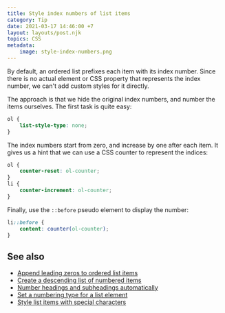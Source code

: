 ```yaml
---
title: Style index numbers of list items
category: Tip
date: 2021-03-17 14:46:00 +7
layout: layouts/post.njk
topics: CSS
metadata:
    image: style-index-numbers.png
---
```


By default, an ordered list prefixes each item with its index number. Since there is no actual element or CSS property that represents the index number, we can't add custom styles for it directly.

The approach is that we hide the original index numbers, and number the items ourselves. The first task is quite easy:

```css
ol {
    list-style-type: none;
}
```

The index numbers start from zero, and increase by one after each item. It gives us a hint that we can use a CSS counter to represent the indices:

```css
ol {
    counter-reset: ol-counter;
}
li {
    counter-increment: ol-counter;
}
```

Finally, use the `::before` pseudo element to display the number:

```css
li::before {
    content: counter(ol-counter);
}
```

## See also

-   [Append leading zeros to ordered list items](/append-leading-zeros-to-ordered-list-items/)
-   [Create a descending list of numbered items](/create-a-descending-list-of-numbered-items/)
-   [Number headings and subheadings automatically](/number-headings-and-subheadings-automatically/)
-   [Set a numbering type for a list element](/set-a-numbering-type-for-a-list-element/)
-   [Style list items with special characters](/style-list-items-with-special-characters/)
